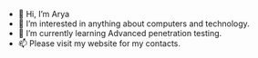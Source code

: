 - 👋 Hi, I’m Arya
- 👀 I’m interested in anything about computers and technology.
- 🌱 I’m currently learning Advanced penetration testing.
- 📫 Please visit my website for my contacts.

